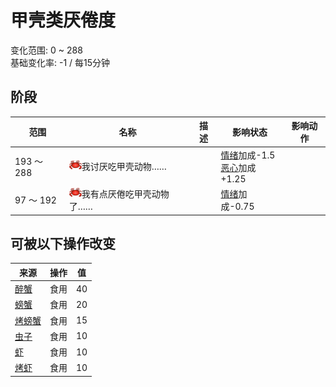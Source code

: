 # 甲壳类<nobr>厌倦度</nobr>  
变化范围: 0 ~ 288  
基础变化率: -1 / 每15分钟  
## 阶段  
范围  |  名称  |  描述  |  影响状态  |  影响动作  
----  |  ----  |  ----  |  ----  |  ----  
193 ～ 288  |  <img decoding="async" src="Sprite/SaturationCrabs.png" style="width:20px;">我讨厌吃甲壳动物……  |    |  [情绪](Morale.md)加成-1.5<br>[恶心](Nausea.md)加成+1.25  |    
97 ～ 192  |  <img decoding="async" src="Sprite/SaturationCrabs.png" style="width:20px;">我有点厌倦吃甲壳动物了……  |    |  [情绪](Morale.md)加成-0.75  |    
## 可被以下操作改变  
来源  |  操作  |  值  
----  |  ----  |  ----  
[醉蟹](DrunkenCrab.md)  |  食用  |  40  
[螃蟹](Crab.md)  |  食用  |  20  
[烤螃蟹](CrabCooked.md)  |  食用  |  15  
[虫子](Bugs.md)  |  食用  |  10  
[虾](Prawns.md)  |  食用  |  10  
[烤虾](PrawnsCooked.md)  |  食用  |  10  
